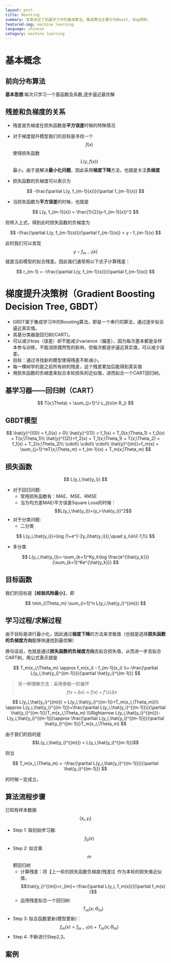 ```yaml
---
layout: post
title: Boosting
summary: 本章讲述了机器学习中的集成算法。集成算法主要分为Boost, Bag两种。
featured-img: machine learning
language: chinese 
category: machine learning
---
```


# 基本概念
## 前向分布算法
**基本思想**:每次只学习一个基函数及系数,逐步逼近最优解
## 残差和负梯度的关系
- 残差是负梯度在损失函数是**平方误差**时候的特殊情况

- 对于梯度提升模型我们的目标是寻找一个$$f(x)$$使得损失函数$$L(y,f(x))$$最小。由于是解决**最小化问题**，因此采用**梯度下降**方法，也就是关注**负梯度**

- 损失函数的负梯度可以表示为

$$
-\frac{\partial L(y, f_{m-1}(x))}{\partial f_{m-1}(x)}
$$

- 当损失函数为**平方误差**的时候，也就是

$$
L(y, f_{m-1}(x)) = \frac{1}{2}(y-f_{m-1}(x))^2
$$

则带入上式，得到此时损失函数的负梯度为

$$
-\frac{\partial L(y, f_{m-1}(x))}{\partial f_{m-1}(x)} = y - f_{m-1}(x)
$$

此时我们可以发现$$y - f_{m-1}(x)$$就是当前模型的拟合残差。因此我们通常用以下式子计算残差：

$$
r_{m-1} = -\frac{\partial L(y, f_{m-1}(x))}{\partial f_{m-1}(x)} 
$$

# 梯度提升决策树（Gradient Boosting Decision Tree, GBDT）

- GBDT属于集成学习中的Boosting算法，即是一个串行的算法，通过逐步拟合逼近真实值。
- 其基分类器是回归树(CART)。
- 可以减少bias（误差）却不能减少variance（偏差），因为每次基本都是全样本参与训练，不能消除偶然性的影响，但每次都逐步逼近真实值，可以减少误差。
- 目标：通过寻找新的模型使得残差不断减小。
- 每一棵树学的是之前所有树的残差，这个残差累加后能得到真实值
- 用损失函数的负梯度来拟合本轮损失的近似值，进而拟合一个CART回归树。
## 基学习器——回归树（CART）

$$
T(x;\Theta) = \sum_{j=1}^J c_jI(x\in R_j)
$$

## GBDT模型

$$
\hat{y}^{(0)} = f_0(x) = 0\\
\hat{y}^{(1)} = f_1(x) = T_0(x;\Theta_1) = f_0(x) + T(x;\Theta_1)\\
\hat{y}^{(2)}=f_2(x) = T_1(x;\Theta_1) + T(x;\Theta_2) = f_1(x) + T_2(x;\Theta_2)\\
\cdot\\
\cdot\\
\cdot\\
\hat{y}^{(m)}=f_m(x) = \sum_{j=1}^mT(x;\Theta_m) = f_{m-1}(x) + T_m(x;\Theta_m)
$$

## 损失函数

$$
L(y_i,\hat{y_i})
$$

- 对于回归问题:
    - 常用损失函数有：MAE、MSE、RMSE
    - 当为均方差MAE/平方误差Square Loss的时候： $$L(y_i,\hat{y_i})=(y_i-\hat{y_i})^2$$
- 对于分类问题:
    - 二分类

$$
L(y_i,\hat{y_i})=\log (1+e^{-2y_i\hat{y_i}}),\quad y_i\in\{-1,1\}
$$

- 多分类

$$
L(y_i,\hat{y_i})=-\sum_{k=1}^Ky_k\log \frac{e^{\hat{y_k}}}{\sum_{k=1}^Ke^{\hat{y_k}}}
$$

## 目标函数

我们的目标是【**经验风险最小**】，即

$$
\min_{\Theta_m} \sum_{i=1}^n L(y_i,\hat{y_i}^{(m)})
$$

## 学习过程/求解过程
由于目标是进行最小化，因此通过**梯度下降**的方法来求极值（也就是选择**损失函数的负梯度方向**能够快速找到最优解）

换句话说，也就是通过**损失函数的负梯度方向**去拟合损失值，从而进一步去拟合CART树。用公式表示就是

$$
T_m(x_i;\Theta_m) \approx f_m(x_i) - f_{m-1}(x_i) \\=-\frac{\partial L(y_i,\hat{y_i}^{(m-1)})}{\partial \hat{y_i}^{(m-1)}}
$$

> 另一种理解方法：采用泰勒一阶展开$$f(x+\Delta x) \approx f(x) + f'(x)\Delta x$$

$$
L(y_i,\hat{y_i}^{(m)}) = L(y_i,\hat{y_i}^{(m-1)}+T_m(x_i,\Theta_m))\\
\approx L(y_i,\hat{y_i}^{(m-1)})+\frac{\partial L(y_i,\hat{y_i}^{(m-1)})}{\partial \hat{y_i}^{(m-1)}}T_m(x_i,\Theta_m)
\\\Rightarrow L(y_i,\hat{y_i}^{(m)})-L(y_i,\hat{y_i}^{(m-1)})\approx \frac{\partial L(y_i,\hat{y_i}^{(m-1)})}{\partial \hat{y_i}^{(m-1)}}T_m(x_i,\Theta_m)
$$

由于我们的目的是$$L(y_i,\hat{y_i}^{(m)}) < L(y_i,\hat{y_i}^{(m-1)})$$

则当

$$
T_m(x_i,\Theta_m) = -\frac{\partial L(y_i,\hat{y_i}^{(m-1)})}{\partial \hat{y_i}^{(m-1)}}
$$

的时候一定成立。

## 算法流程步骤
已知有样本数据$${(x_i,y_i)}$$
- Step 1: 取初始学习器:$$f_0(x)$$
- Step 2: 拟合第$$m$$颗回归树
    - 计算残差：将【上一轮的损失函数负梯度(残差)】作为本轮的损失值近似值，
    $$\hat{y_i}^{(m)}=r_{im}=-\frac{\partial L(y_i, f_m(x))}{\partial  f_m(x) }$$
    - 运用残差拟合一个回归树: $$T_m(x;\Theta_m)$$
- Step 3: 拟合函数更新(模型更新)：$$f_m(x) = f_{m-1}(x) + T_m(x;\Theta_m)$$
- Step 4: 不断进行Step2,3。

## 案例